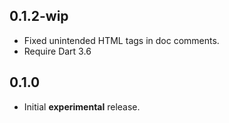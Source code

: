 ## 0.1.2-wip

* Fixed unintended HTML tags in doc comments. 
* Require Dart 3.6

## 0.1.0

* Initial **experimental** release.
